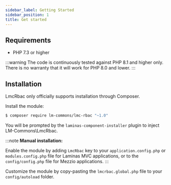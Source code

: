 ```yaml
---
sidebar_label: Getting Started
sidebar_position: 1
title: Get started
---
```

## Requirements

- PHP 7.3 or higher

:::warning
The code is continuously tested against PHP 8.1 and higher only. There is no warranty that it will work for PHP 8.0 and lower.
:::

## Installation

LmcRbac only officially supports installation through Composer.

Install the module:

```sh
$ composer require lm-commons/lmc-rbac "~1.0"
```

You will be prompted by the `laminas-component-installer` plugin to inject LM-Commons\LmcRbac.

:::note
**Manual installation:**

Enable the module by adding `LmcRbac` key to your `application.config.php` or `modules.config.php` file for Laminas MVC 
applications, or to the `config/config.php` file for Mezzio applications.
:::

Customize the module by copy-pasting
the `lmcrbac.global.php` file to your `config/autoload` folder.
